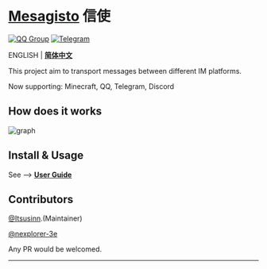 # [Mesagisto](https://github.com/MeowCat-Studio/mesagisto) 信使
[![QQ Group](https://img.shields.io/badge/QQ%20Group-667352043-12B7F5?logo=tencent-qq)](https://jq.qq.com/?_wv=1027&k=6eDIHSYt)
[![Telegram](https://img.shields.io/badge/Telegram-Ｍesagisto-blue.svg?logo=telegram)](https://t.me/mesagisto)

ENGLISH | **[简体中文](https://github.com/MeowCat-Studio/mesagisto/blob/master/README.zh-CN.md)**

This project aim to transport messages between different IM platforms.

Now supporting: Minecraft, QQ, Telegram, Discord

## How does it works

![graph](https://raw.fastgit.org/Itsusinn/draw-io/master/message-forwarding/architecture.svg)

## Install & Usage

See --> **[User Guide](https://github.com/MeowCat-Studio/mesagisto/blob/master/docs/en-US/intro.md)**

## Contributors

[@Itsusinn](https://github.com/Itsusinn).(Maintainer)

[@nexplorer-3e](https://github.com/nexplorer-3e)

Any PR would be welcomed.

___

